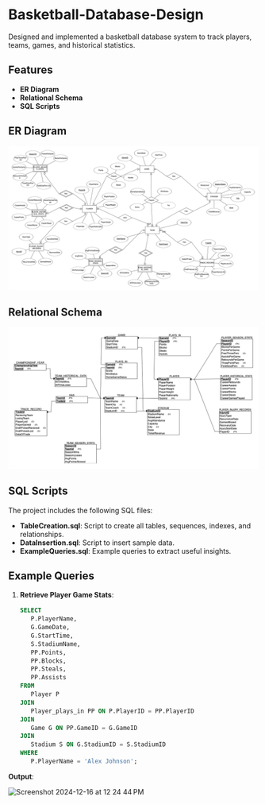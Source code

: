 # Basketball-Database-Design
Designed and implemented a basketball database system to track players, teams, games, and historical statistics.

## Features
- **ER Diagram**
- **Relational Schema**
- **SQL Scripts**


## ER Diagram

![ER Diagram](ERD.png)



## Relational Schema

![Relational Schema](relational_schema.png)


## SQL Scripts
The project includes the following SQL files:
- **TableCreation.sql**: Script to create all tables, sequences, indexes, and relationships.
- **DataInsertion.sql**: Script to insert sample data.
- **ExampleQueries.sql**: Example queries to extract useful insights.


## Example Queries

1. **Retrieve Player Game Stats**:
   ```sql
   SELECT 
      P.PlayerName,
      G.GameDate,
      G.StartTime,
      S.StadiumName,
      PP.Points,
      PP.Blocks,
      PP.Steals,
      PP.Assists
   FROM 
      Player P
   JOIN 
      Player_plays_in PP ON P.PlayerID = PP.PlayerID
   JOIN 
      Game G ON PP.GameID = G.GameID
   JOIN 
      Stadium S ON G.StadiumID = S.StadiumID
   WHERE 
      P.PlayerName = 'Alex Johnson';

**Output**:

<img width="892" alt="Screenshot 2024-12-16 at 12 24 44 PM" src="https://github.com/user-attachments/assets/3a3d326c-cff2-4289-af6f-986d1d12967e" />
